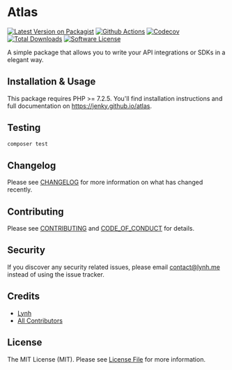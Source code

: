 
# Atlas

[![Latest Version on Packagist][ico-version]][link-packagist]
[![Github Actions][ico-gh-actions]][link-gh-actions]
[![Codecov][ico-codecov]][link-codecov]
[![Total Downloads][ico-downloads]][link-downloads]
[![Software License][ico-license]](LICENSE.md)

A simple package that allows you to write your API integrations or SDKs in a elegant way.

## Installation & Usage

This package requires PHP >= 7.2.5. You'll find installation instructions and full documentation on https://jenky.github.io/atlas.

## Testing

```bash
composer test
```

## Changelog

Please see [CHANGELOG](CHANGELOG.md) for more information on what has changed recently.

## Contributing

Please see [CONTRIBUTING](CONTRIBUTING.md) and [CODE_OF_CONDUCT](CODE_OF_CONDUCT.md) for details.

## Security

If you discover any security related issues, please email contact@lynh.me instead of using the issue tracker.

## Credits

- [Lynh](https://github.com/jenky)
- [All Contributors](../../contributors)

## License

The MIT License (MIT). Please see [License File](LICENSE.md) for more information.

[ico-version]: https://img.shields.io/packagist/v/jenky/atlas.svg?style=for-the-badge
[ico-license]: https://img.shields.io/badge/license-MIT-brightgreen.svg?style=for-the-badge
[ico-travis]: https://img.shields.io/travis/jenky/atlas/master.svg?style=for-the-badge
[ico-scrutinizer]: https://img.shields.io/scrutinizer/coverage/g/jenky/atlas.svg?style=for-the-badge
[ico-code-quality]: https://img.shields.io/scrutinizer/g/jenky/atlas.svg?style=for-the-badge
[ico-gh-actions]: https://img.shields.io/github/actions/workflow/status/jenky/atlas/testing.yml?branch=main&label=actions&logo=github&style=for-the-badge
[ico-codecov]: https://img.shields.io/codecov/c/github/jenky/atlas?logo=codecov&style=for-the-badge
[ico-downloads]: https://img.shields.io/packagist/dt/jenky/atlas.svg?style=for-the-badge

[link-packagist]: https://packagist.org/packages/jenky/atlas
[link-travis]: https://travis-ci.org/jenky/atlas
[link-scrutinizer]: https://scrutinizer-ci.com/g/jenky/atlas/code-structure
[link-code-quality]: https://scrutinizer-ci.com/g/jenky/atlas
[link-gh-actions]: https://github.com/jenky/atlas/actions
[link-codecov]: https://codecov.io/gh/jenky/atlas
[link-downloads]: https://packagist.org/packages/jenky/atlas

